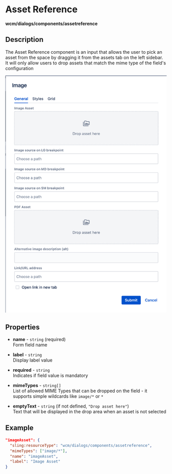 # Asset Reference

**wcm/dialogs/components/assetreference**

## Description

The Asset Reference component is an input that allows the user to pick an asset from the space by dragging it from the assets tab on the left sidebar. It will only allow users to drop assets that match the mime type of the field's configuration

![AssetReference](./assetreference.png)

## Properties

- **name** -  `string` (required)  
    Form field name

- **label** - `string`  
    Display label value

- **required** - `string`  
    Indicates if field value is mandatory

- **mimeTypes** - `string[]`  
    List of allowed MIME Types that can be dropped on the field - it supports simple wildcards like `image/*` or `*`

- **emptyText** - `string` (if not defined, `"Drop asset here"`)  
    Text that will be displayed in the drop area when an asset is not selected

## Example

```json
"imageAsset": {
  "sling:resourceType": "wcm/dialogs/components/assetreference",
  "mimeTypes": ["image/*"],
  "name": "imageAsset",
  "label": "Image Asset"
}
```

